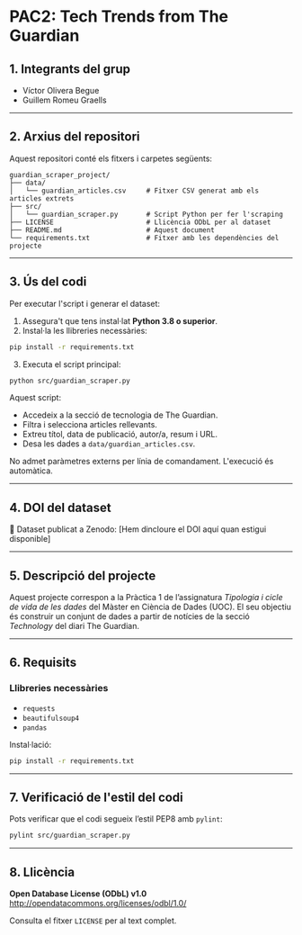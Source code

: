 # **PAC2: Tech Trends from The Guardian**

## **1. Integrants del grup**

- Víctor Olivera Begue
- Guillem Romeu Graells

---

## **2. Arxius del repositori**

Aquest repositori conté els fitxers i carpetes següents:

```
guardian_scraper_project/
├── data/
│   └── guardian_articles.csv     # Fitxer CSV generat amb els articles extrets
├── src/
│   └── guardian_scraper.py       # Script Python per fer l'scraping
├── LICENSE                       # Llicència ODbL per al dataset
├── README.md                     # Aquest document
└── requirements.txt              # Fitxer amb les dependències del projecte
```

---

## **3. Ús del codi**

Per executar l'script i generar el dataset:

1. Assegura't que tens instal·lat **Python 3.8 o superior**.
2. Instal·la les llibreries necessàries:
```bash
pip install -r requirements.txt
```
3. Executa el script principal:
```bash
python src/guardian_scraper.py
```

Aquest script:

- Accedeix a la secció de tecnologia de The Guardian.
- Filtra i selecciona articles rellevants.
- Extreu títol, data de publicació, autor/a, resum i URL.
- Desa les dades a `data/guardian_articles.csv`.

No admet paràmetres externs per línia de comandament. L'execució és automàtica.

---

## **4. DOI del dataset**

📄 Dataset publicat a Zenodo: [Hem dincloure el DOI aquí quan estigui disponible]

---

## **5. Descripció del projecte**

Aquest projecte correspon a la Pràctica 1 de l’assignatura *Tipologia i cicle de vida de les dades* del Màster en Ciència de Dades (UOC). El seu objectiu és construir un conjunt de dades a partir de notícies de la secció *Technology* del diari The Guardian.

---

## **6. Requisits**

### Llibreries necessàries

- `requests`
- `beautifulsoup4`
- `pandas`

Instal·lació:

```bash
pip install -r requirements.txt
```

---

## **7. Verificació de l'estil del codi**

Pots verificar que el codi segueix l’estil PEP8 amb `pylint`:

```bash
pylint src/guardian_scraper.py
```

---

## **8. Llicència**

**Open Database License (ODbL) v1.0**  
http://opendatacommons.org/licenses/odbl/1.0/

Consulta el fitxer `LICENSE` per al text complet.
